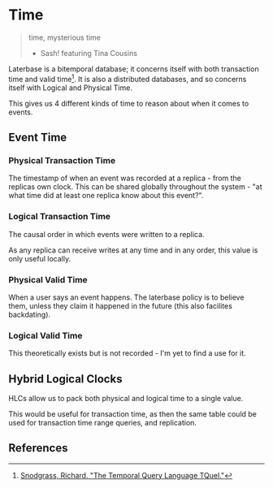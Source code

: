 # Time

> time, mysterious time
> - Sash! featuring Tina Cousins

Laterbase is a bitemporal database; it concerns itself with both transaction time and valid time[^1]. It is also a distributed databases, and so concerns itself with Logical and Physical Time.

This gives us 4 different kinds of time to reason about when it comes to events.

## Event Time

### Physical Transaction Time

The timestamp of when an event was recorded at a replica - from the replicas own clock. This can be shared globally throughout the system - "at what time did at least one replica know about this event?".

### Logical Transaction Time

The causal order in which events were written to a replica. 

As any replica can receive writes at any time and in any order, this value is only useful locally.

### Physical Valid Time

When a user says an event happens. The laterbase policy is to believe them, unless they claim it happened in the future (this also facilites backdating).

### Logical Valid Time

This theoretically exists but is not recorded - I'm yet to find a use for it.

## Hybrid Logical Clocks

HLCs allow us to pack both physical and logical time to a single value.

This would be useful for transaction time, as then the same table could be used for transaction time range queries, and replication.

## References

[^1]: [Snodgrass, Richard. "The Temporal Query Language TQuel."](https://www2.cs.arizona.edu/~rts/pubs/TODS87.pdf)
 